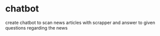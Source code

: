 # chatbot
create chatbot to scan news articles with scrapper and answer to given questions regarding the news
